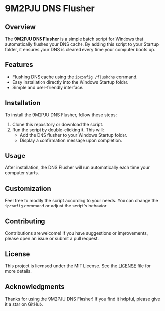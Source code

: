 # 9M2PJU DNS Flusher

## Overview

The **9M2PJU DNS Flusher** is a simple batch script for Windows that automatically flushes your DNS cache. By adding this script to your Startup folder, it ensures your DNS is cleared every time your computer boots up.

## Features

- Flushing DNS cache using the `ipconfig /flushdns` command.
- Easy installation directly into the Windows Startup folder.
- Simple and user-friendly interface.

## Installation

To install the 9M2PJU DNS Flusher, follow these steps:

1. Clone this repository or download the script.
2. Run the script by double-clicking it. This will:
   - Add the DNS flusher to your Windows Startup folder.
   - Display a confirmation message upon completion.

## Usage

After installation, the DNS Flusher will run automatically each time your computer starts.

## Customization

Feel free to modify the script according to your needs. You can change the `ipconfig` command or adjust the script's behavior.

## Contributing

Contributions are welcome! If you have suggestions or improvements, please open an issue or submit a pull request.

## License

This project is licensed under the MIT License. See the [LICENSE](LICENSE) file for more details.

## Acknowledgments

Thanks for using the 9M2PJU DNS Flusher! If you find it helpful, please give it a star on GitHub.
